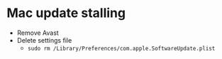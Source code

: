 # Mac update stalling
  * Remove Avast
  * Delete settings file
    * `sudo rm /Library/Preferences/com.apple.SoftwareUpdate.plist`